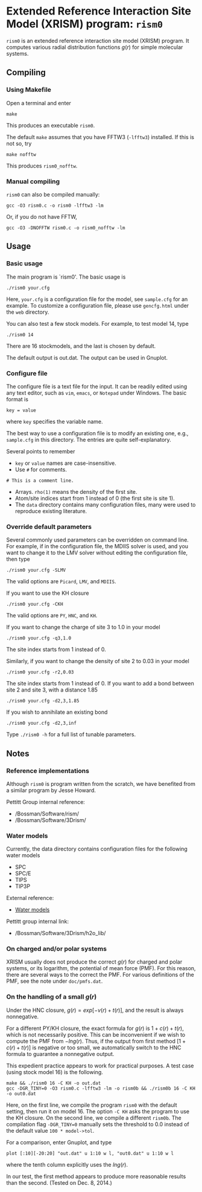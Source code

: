 # Extended Reference Interaction Site Model (XRISM) program: `rism0` #


`rism0` is an extended reference interaction site model (XRISM) program.
It computes various radial distribution functions $g(r)$
for simple molecular systems.



## Compiling ##

### Using Makefile ###

Open a terminal and enter
```
make
```
This produces an executable `rism0`.

The default `make` assumes that you have FFTW3 (`-lfftw3`) installed.
If this is not so, try
```
make nofftw
```
This produces `rism0_nofftw`.

### Manual compiling ###

`rism0` can also be compiled manually:
```
gcc -O3 rism0.c -o rism0 -lfftw3 -lm
```
Or, if you do not have FFTW,
```
gcc -O3 -DNOFFTW rism0.c -o rism0_nofftw -lm
```


## Usage ##

### Basic usage ###

The main program is `rism0'.
The basic usage is
```
./rism0 your.cfg
```

Here, `your.cfg` is a configuration file for the model,
see `sample.cfg` for an example.
To customize a configuration file,
please use `gencfg.html` under the `web` directory.

You can also test a few stock models.
For example, to test model 14, type
```
./rism0 14
```
There are 16 stockmodels, and the last is chosen by default.

The default output is out.dat.
The output can be used in Gnuplot.



### Configure file ###

The configure file is a text file for the input.
It can be readily edited using any text editor,
such as `vim`, `emacs`, or `Notepad` under Windows.
The basic format is
```
key = value
```
where `key` specifies the variable name.

The best way to use a configuration file
is to modify an existing one,
e.g., `sample.cfg` in this directory.
The entries are quite self-explanatory.

Several points to remember

 * `key` or `value` names are case-insensitive.
 * Use `#` for comments.
```
# This is a comment line.
```
 * Arrays. `rho(1)` means the density of the first site.
 * Atom/site indices start from 1 instead of 0 (the first site is site 1).
 * The `data` directory contains many configuration files,
   many were used to reproduce existing literature.



### Override default parameters ###

Several commonly used parameters can be overridden on command line.
For example, if in the configuration file, the MDIIS solver is used,
and you want to change it to the LMV solver without editing the configuration file,
then type
```
./rism0 your.cfg -SLMV
```
The valid options are `Picard`, `LMV`, and `MDIIS`.

If you want to use the KH closure
```
./rism0 your.cfg -CKH
```
The valid options are `PY`, `HNC`, and `KH`.

If you want to change the charge of site 3 to 1.0 in your model
```
./rism0 your.cfg -q3,1.0
```
The site index starts from 1 instead of 0.

Similarly, if you want to change the density of site 2 to 0.03 in your model
```
./rism0 your.cfg -r2,0.03
```
The site index starts from 1 instead of 0.
If you want to add a bond between site 2 and site 3, with a distance 1.85
```
./rism0 your.cfg -d2,3,1.85
```
If you wish to annihilate an existing bond
```
./rism0 your.cfg -d2,3,inf
```

Type `./rism0 -h` for a full list of tunable parameters.



## Notes ##

### Reference implementations ###

Although `rism0` is program written from the scratch,
we have benefited from a similar program by Jesse Howard.

Pettitt Group internal reference:
  * /Bossman/Software/rism/
  * /Bossman/Software/3Drism/


### Water models ###

Currently, the data directory contains configuration files for the following water models
  * SPC
  * SPC/E
  * TIPS
  * TIP3P

External reference:
  * [Water models](https://en.wikipedia.org/wiki/Water_model)

Pettitt group internal link:
  * /Bossman/Software/3Drism/h2o_lib/


### On charged and/or polar systems ###

XRISM usually does not produce the correct $g(r)$
for charged and polar systems, or its logarithm,
the potential of mean force (PMF).
For this reason, there are several ways to the correct the PMF.
For various definitions of the PMF,
see the note under `doc/pmfs.dat`.


### On the handling of a small $g(r)$ ###

Under the HNC closure, $g(r) = exp[-v(r) + t(r)]$,
and the result is always nonnegative.

For a different PY/KH closure, the exact formula for $g(r)$ is $1 + c(r) + t(r)$,
which is not necessarily positive.
This can be inconvenient if we wish to compute the PMF from $-ln g(r)$.
Thus, if the output from first method $[1 + c(r) + t(r)]$ is negative or too small,
we automatically switch to the HNC formula to guarantee a nonnegative output.

This expedient practice appears to work for practical purposes.
A test case (using stock model 16) is the following.

```
make && ./rism0 16 -C KH -o out.dat
gcc -DGR_TINY=0 -O3 rism0.c -lfftw3 -lm -o rism0b && ./rism0b 16 -C KH -o out0.dat
```

Here, on the first line, we compile the program `rism0` with the default setting,
then run it on model 16.
The option `-C KH` asks the program to use the KH closure.
On the second line, we compile a different `rism0b`.
The compilation flag `-DGR_TINY=0` manually sets the threshold to 0.0
instead of the default value `100 * model->tol`.

For a comparison, enter Gnuplot, and type
```
plot [:10][-20:20] "out.dat" u 1:10 w l, "out0.dat" u 1:10 w l
```
where the tenth column explicitly uses the $ln g(r)$.

In our test, the first method appears to produce more reasonable results than the second.
(Tested on Dec. 8, 2014.)


